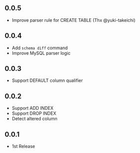 ## 0.0.5
* Improve parser rule for CREATE TABLE (Thx @yuki-takeichi)

## 0.0.4
* Add `schema diff` command
* Improve MySQL parser logic

## 0.0.3
* Support DEFAULT column qualifier

## 0.0.2
* Support ADD INDEX
* Support DROP INDEX
* Detect altered column

## 0.0.1
* 1st Release
